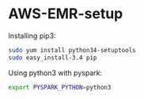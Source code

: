 # AWS-EMR-setup

Installing pip3:

```bash
sudo yum install python34-setuptools
sudo easy_install-3.4 pip
```
Using python3 with pyspark:
```bash
export PYSPARK_PYTHON=python3
```
